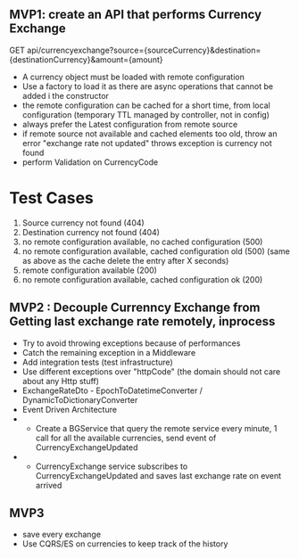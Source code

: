 ## MVP1: create an API that performs Currency Exchange

GET api/currencyexchange?source={sourceCurrency}&destination={destinationCurrency}&amount={amount}

* A currency object must be loaded with remote configuration
*  Use a factory to load it as there are async operations that cannot be added i the constructor
*  the remote configuration can be cached for a short time, from local configuration (temporary TTL managed by controller, not in config)
*  always prefer the Latest configuration from remote source
*  if remote source not available and cached elements too old, throw an error "exchange rate not updated" throws exception is currency not found
*  perform Validation on CurrencyCode

# Test Cases
1. Source currency not found (404)
2. Destination currency not found (404)
3. no remote configuration available, no cached configuration (500)
4. no remote configuration available, cached configuration old (500) (same as above as the cache delete the entry after X seconds)
5. remote configuration available (200)
5. no remote configuration available, cached configuration ok (200)


## MVP2 : Decouple Currenncy Exchange from Getting last exchange rate remotely, inprocess
*  Try to avoid throwing exceptions because of performances
*  Catch the remaining exception in a Middleware 
*  Add integration tests (test infrastructure)
*  Use different exceptions over "httpCode" (the domain should not care about any Http stuff)
*  ExchangeRateDto - EpochToDatetimeConverter / DynamicToDictionaryConverter
*  Event Driven Architecture 
*  *  Create a BGService that query the remote service every minute, 1 call for all the available currencies, send event of CurrencyExchangeUpdated
*  *  CurrencyExchange service subscribes to CurrencyExchangeUpdated and saves last exchange rate on event arrived


## MVP3
*  save every exchange 
*  Use CQRS/ES on currencies to keep track of the history 

